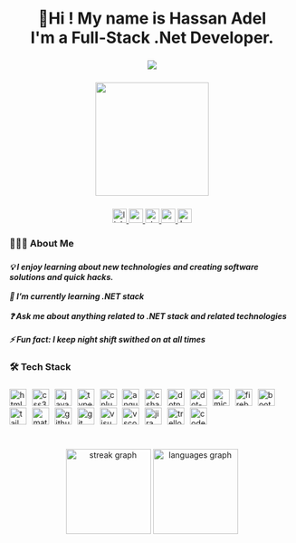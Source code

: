 <h1 align="center">👋Hi ! My name is Hassan Adel<br>I'm a Full-Stack .Net Developer.</h1>

###

<div align="center">
  <img src="https://visitor-badge.laobi.icu/badge?page_id=KaEssam.KaEssam&"  />
</div>

###

<div align="center">
  <img height="200" src="https://user-images.githubusercontent.com/59575502/127335491-fdba1874-e943-4d3c-ab8c-678ffe22f8b8.png"  />
</div>

###

<div align="center">
  <a href="https://www.linkedin.com/in/hassanadel98/" target="_blank">
    <img src="https://img.shields.io/static/v1?message=LinkedIn&logo=linkedin&label=&color=0077B5&logoColor=white&labelColor=&style=for-the-badge" height="25" alt="linkedin logo"  />
  </a>
  <a href="hassan.adel.hussein@gmail.com" target="_blank">
    <img src="https://img.shields.io/static/v1?message=Gmail&logo=gmail&label=&color=D14836&logoColor=white&labelColor=&style=for-the-badge" height="25" alt="gmail logo"  />
  </a>
  <a href="https://stackoverflow.com/users/23385623/hassan-adel?tab=profile" target="_blank">
    <img src="https://img.shields.io/static/v1?message=Stackoverflow&logo=stackoverflow&label=&color=FE7A16&logoColor=white&labelColor=&style=for-the-badge" height="25" alt="stackoverflow logo"  />
  </a>
  <a href="https://medium.com/@hassan.adel.hussein" target="_blank">
    <img src="https://img.shields.io/static/v1?message=Medium&logo=medium&label=&color=12100E&logoColor=white&labelColor=&style=for-the-badge" height="25" alt="medium logo"  />
  </a>
  <a href="https://www.hackerrank.com/profile/Hassan_Adel12" target="_blank">
    <img src="https://img.shields.io/static/v1?message=HackerRank&logo=hackerrank&label=&color=2EC866&logoColor=white&labelColor=&style=for-the-badge" height="25" alt="hackerrank logo"  />
  </a>
</div>

###

<h3 align="left">👨🏻‍💻 About Me</h3>

###

<h5 align="left">💡 I enjoy learning about new technologies and creating software solutions and quick hacks.<br><br>🌱 I’m currently learning .NET stack<br><br>❓ Ask me about anything related to .NET stack and related technologies<br><br>⚡ Fun fact: I keep night shift swithed on at all times</h5>

###

<h3 align="left">🛠  Tech Stack</h3>

###

<div align="left">
  <img src="https://cdn.simpleicons.org/html5/E34F26" height="30" alt="html5 logo"  />
  <img width="2" />
  <img src="https://cdn.simpleicons.org/css3/1572B6" height="30" alt="css3 logo"  />
  <img width="2" />
  <img src="https://cdn.simpleicons.org/javascript/F7DF1E" height="30" alt="javascript logo"  />
  <img width="2" />
  <img src="https://cdn.simpleicons.org/typescript/3178C6" height="30" alt="typescript logo"  />
  <img width="2" />
  <img src="https://cdn.simpleicons.org/c++/00599C" height="30" alt="cplusplus logo"  />
  <img width="2" />
  <img src="https://cdn.simpleicons.org/angular/DD0031" height="30" alt="angularjs logo"  />
  <img width="2" />
  <img src="https://skillicons.dev/icons?i=cs" height="30" alt="csharp logo"  />
  <img width="2" />
  <img src="https://cdn.jsdelivr.net/gh/devicons/devicon/icons/dotnetcore/dotnetcore-original.svg" height="30" alt="dotnetcore logo"  />
  <img width="2" />
  <img src="https://skillicons.dev/icons?i=dotnet" height="30" alt="dot-net logo"  />
  <img width="2" />
  <img src="https://cdn.simpleicons.org/microsoftsqlserver/CC2927" height="30" alt="microsoftsqlserver logo"  />
  <img width="2" />
  <img src="https://skillicons.dev/icons?i=firebase" height="30" alt="firebase logo"  />
  <img width="2" />
  <img src="https://cdn.simpleicons.org/bootstrap/7952B3" height="30" alt="bootstrap logo"  />
  <img width="2" />
  <img src="https://skillicons.dev/icons?i=tailwind" height="30" alt="tailwindcss logo"  />
  <img width="2" />
  <img src="https://skillicons.dev/icons?i=materialui" height="30" alt="materialui logo"  />
  <img width="2" />
  <img src="https://skillicons.dev/icons?i=github" height="30" alt="github logo"  />
  <img width="2" />
  <img src="https://skillicons.dev/icons?i=git" height="30" alt="git logo"  />
  <img width="2" />
  <img src="https://skillicons.dev/icons?i=visualstudio" height="30" alt="visualstudio logo"  />
  <img width="2" />
  <img src="https://skillicons.dev/icons?i=vscode" height="30" alt="vscode logo"  />
  <img width="2" />
  <img src="https://cdn.jsdelivr.net/gh/devicons/devicon/icons/jira/jira-original.svg" height="30" alt="jira logo"  />
  <img width="2" />
  <img src="https://cdn.jsdelivr.net/gh/devicons/devicon/icons/trello/trello-plain.svg" height="30" alt="trello logo"  />
  <img width="2" />
  <img src="https://skillicons.dev/icons?i=codepen" height="30" alt="codepen logo"  />
</div>

###

<br clear="both">

<div align="center">
  <img src="https://streak-stats.demolab.com?user=KaEssam&locale=en&mode=daily&theme=codeSTACKr&hide_border=true&border_radius=5&order=3" height="150" alt="streak graph"  />
  <img src="https://github-readme-stats.vercel.app/api/top-langs?username=KaEssam&locale=en&hide_title=false&layout=compact&card_width=320&langs_count=6&theme=codeSTACKr&hide_border=true&order=2" height="150" alt="languages graph"  />
</div>

###
